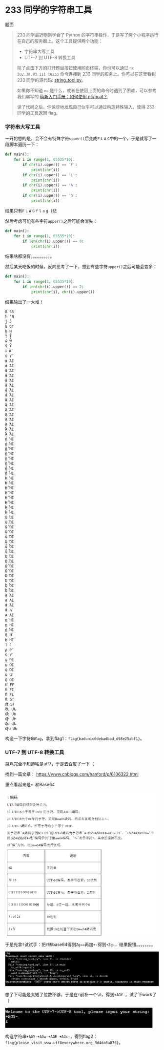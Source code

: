 # 233 同学的字符串工具

题面

> 233 同学最近刚刚学会了 Python 的字符串操作，于是写了两个小程序运行在自己的服务器上。这个工具提供两个功能：
>
> - 字符串大写工具
> - UTF-7 到 UTF-8 转换工具
>
> 除了点击下方的打开题目按钮使用网页终端，你也可以通过 `nc 202.38.93.111 10233` 命令连接到 233 同学的服务上。你可以在这里看到 233 同学的源代码: [string_tool.py](https://hack.lug.ustc.edu.cn/media/74a200cb-3449-5707-b7f9-ceb74cb437a6/string_tool.py)。
>
> 如果你不知道 `nc` 是什么，或者在使用上面的命令时遇到了困难，可以参考我们编写的 [萌新入门手册：如何使用 nc/ncat？](https://lug.ustc.edu.cn/planet/2019/09/how-to-use-nc/)
>
> 读了代码之后，你惊讶地发现自己似乎可以通过构造特殊输入，使得 233 同学的工具返回 flag。



### 字符串大写工具

一开始想的是，会不会有特殊字符`upper()`后变成`F` `L` `A` `G`中的一个，于是就写了一段脚本遍历一下：

```python
def main():
    for i in range(1, 65535*10):
        if chr(i).upper() == 'F':
            print(chr(i))
        if chr(i).upper() == 'L':
            print(chr(i))
        if chr(i).upper() == 'A':
            print(chr(i))
        if chr(i).upper() == 'G':
            print(chr(i))
```

结果只有`F` `L` `A` `G` `f` `l` `a` `g`（悲

然后考虑可能有些字符`upper()`之后可能会消失：

```python
def main():
    for i in range(1, 65535*10):
        if len(chr(i).upper()) == 0:
            print(chr(i))
```

结果啥都没有。。。。。。。。。。

然后某天吃饭的时候，反向思考了一下，想到有些字符`upper()`之后可能会变多：

```python
def main():
    for i in range(1, 65535*10):
        if len(chr(i).upper()) == 2:
            print(chr(i), chr(i).upper())
```

结果输出了一大堆！

```
ß SS
ŉ ʼN
ǰ J̌
և ԵՒ
ẖ H̱
ẗ T̈
ẘ W̊
ẙ Y̊
ẚ Aʾ
ὐ Υ̓
ᾀ ἈΙ
ᾁ ἉΙ
ᾂ ἊΙ
ᾃ ἋΙ
ᾄ ἌΙ
ᾅ ἍΙ
ᾆ ἎΙ
ᾇ ἏΙ
ᾈ ἈΙ
ᾉ ἉΙ
ᾊ ἊΙ
ᾋ ἋΙ
ᾌ ἌΙ
ᾍ ἍΙ
ᾎ ἎΙ
ᾏ ἏΙ
ᾐ ἨΙ
ᾑ ἩΙ
ᾒ ἪΙ
ᾓ ἫΙ
ᾔ ἬΙ
ᾕ ἭΙ
ᾖ ἮΙ
ᾗ ἯΙ
ᾘ ἨΙ
ᾙ ἩΙ
ᾚ ἪΙ
ᾛ ἫΙ
ᾜ ἬΙ
ᾝ ἭΙ
ᾞ ἮΙ
ᾟ ἯΙ
ᾠ ὨΙ
ᾡ ὩΙ
ᾢ ὪΙ
ᾣ ὫΙ
ᾤ ὬΙ
ᾥ ὭΙ
ᾦ ὮΙ
ᾧ ὯΙ
ᾨ ὨΙ
ᾩ ὩΙ
ᾪ ὪΙ
ᾫ ὫΙ
ᾬ ὬΙ
ᾭ ὭΙ
ᾮ ὮΙ
ᾯ ὯΙ
ᾲ ᾺΙ
ᾳ ΑΙ
ᾴ ΆΙ
ᾶ Α͂
ᾼ ΑΙ
ῂ ῊΙ
ῃ ΗΙ
ῄ ΉΙ
ῆ Η͂
ῌ ΗΙ
ῖ Ι͂
ῤ Ρ̓
ῦ Υ͂
ῲ ῺΙ
ῳ ΩΙ
ῴ ΏΙ
ῶ Ω͂
ῼ ΩΙ
ﬀ FF
ﬁ FI
ﬂ FL
ﬅ ST
ﬆ ST
ﬓ ՄՆ
ﬔ ՄԵ
ﬕ ՄԻ
ﬖ ՎՆ
ﬗ ՄԽ
```

构造一下字符串`ﬂag`，拿到flag1：`flag{badunic0debadbad_d98e25abf1}`。

### UTF-7 到 UTF-8 转换工具

菜鸡完全不知道啥是utf7，于是去百度了一下（

找到一篇文章： https://www.cnblogs.com/hanford/p/6106322.html

重点看起来是`+-`和Base64

![1](img/1.png)

于是先拿`f`试试手：把`f`转base64得到`Zg==`再加`+-`得到`+Zg-`，结果报错。。。。。。。。

![2](img/2.png)

想了下可能是太短了位数不够，于是在`f`前补一个`\0`，得到`+AGY-`，试了下work了（

![3](img/3.png)

构造字符串`+AGY-+AGw-+AGE-+AGc-`，得到flag2：`flag{please_visit_www.utf8everywhere.org_3d4da6a076}`。

